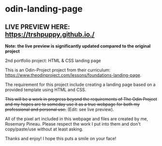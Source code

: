 # odin-landing-page
## LIVE PREVIEW HERE: https://trshpuppy.github.io./ 

**Note: the live preview is significantly updated compared to the original project**

2nd portfolio project: HTML &amp; CSS landing page

This is an Odin-Project project from their curriculum: https://www.theodinproject.com/lessons/foundations-landing-page.

The requirement for this project include creating a landing page based on a provided template using HTML and CSS.

~~This will be a work in progress beyond the requirements of The Odin Project and my hopes are to someday use it as a true webpage for both my professional and personal use.~~ (Edit: see live preview).

All of the pixel art included in this webpage and files are created by me, Rosemary Pineau. Please respect the work I put into them and don't copy/paste/use without at least asking.

Thanks and enjoy! I hope this puts a smile on your face!
